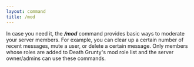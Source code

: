 ```yaml
---
layout: command
title: /mod
---
```


In case you need it, the ***/mod*** command provides basic ways to moderate your server members. For example, you can clear up a certain number of recent messages, mute a user, or delete a certain message. Only members whose roles are added to Death Grunty's mod role list and the server owner/admins can use these commands. 